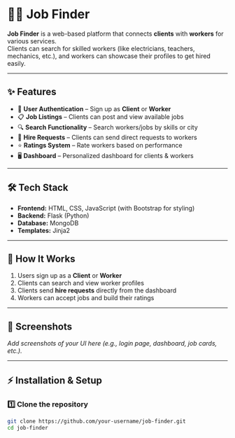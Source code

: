 # 🧑‍💼 Job Finder

**Job Finder** is a web-based platform that connects **clients** with **workers** for various services.  
Clients can search for skilled workers (like electricians, teachers, mechanics, etc.), and workers can showcase their profiles to get hired easily.

---

## ✨ Features
- 🔑 **User Authentication** – Sign up as **Client** or **Worker**
- 📋 **Job Listings** – Clients can post and view available jobs
- 🔍 **Search Functionality** – Search workers/jobs by skills or city
- 🤝 **Hire Requests** – Clients can send direct requests to workers
- ⭐ **Ratings System** – Rate workers based on performance
- 🖥 **Dashboard** – Personalized dashboard for clients & workers

---

## 🛠 Tech Stack
- **Frontend:** HTML, CSS, JavaScript (with Bootstrap for styling)
- **Backend:** Flask (Python)
- **Database:** MongoDB
- **Templates:** Jinja2

---

## 🚀 How It Works
1. Users sign up as a **Client** or **Worker**  
2. Clients can search and view worker profiles  
3. Clients send **hire requests** directly from the dashboard  
4. Workers can accept jobs and build their ratings  

---

## 📸 Screenshots
_Add screenshots of your UI here (e.g., login page, dashboard, job cards, etc.)._

---

## ⚡ Installation & Setup

### 1️⃣ Clone the repository
```bash
git clone https://github.com/your-username/job-finder.git
cd job-finder
